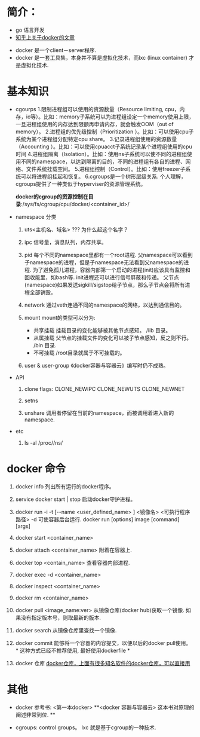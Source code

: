 # 简介：
  + go 语言开发
  + [知乎上关于docker的文章](https://www.zhihu.com/question/27227492)
  
  - docker 是一个client－server程序.
  - docker 是一套工具集，本身并不算是虚拟化技术，而lxc (linux container) 才是虚拟化技术.
  
# 基本知识   
  + cgourps 
    1.限制进程组可以使用的资源数量（Resource limiting, cpu，内存，io等）。比如：memory子系统可以为进程组设定一个memory使用上限，一旦进程组使用的内存达到限额再申请内存，就会触发OOM（out of memory）。
    2.进程组的优先级控制（Prioritization ）。比如：可以使用cpu子系统为某个进程组分配特定cpu share。
    3.记录进程组使用的资源数量（Accounting ）。比如：可以使用cpuacct子系统记录某个进程组使用的cpu时间
    4.进程组隔离（Isolation）。比如：使用ns子系统可以使不同的进程组使用不同的namespace，以达到隔离的目的，不同的进程组有各自的进程、网络、文件系统挂载空间。
    5.进程组控制（Control）。比如：使用freezer子系统可以将进程组挂起和恢复。
    6.cgroups是一个树形层级关系.
    个人理解，cgroups提供了一种类似于hyperviser的资源管理系统。
    
    **docker的cgroup的资源控制在目录**:/sys/fs/cgroup/cpu/docker/<container_id>/
    
    
  + namespace 分类
      1.  uts<主机名、域名> ??? 为什么起这个名字？
      2.  ipc 信号量，消息队列，内存共享。
      3.  pid 每个不同的namespace里都有一个root进程. 
          父namespace可以看到子namespace的进程，但是子namespace无法看到父namespace的进程.
          为了避免孤儿进程，容器内部第一个启动的进程(init)应该具有监控和回收能里，如bash等.
          init进程还可以进行信号屏蔽和传递。 父节点(namespace)如果发送sigkill/sigstop给子节点，那么子节点会将所有进程全部销毁。
          
      4.  network 
          通过veth连通不同的namespace的网络，以达到通信目的。
      5.  mount
          mount的类型可以分为:
          -  共享挂载
              挂载目录的变化能够被其他节点感知。 /lib 目录。
          -  从属挂载
              父节点的挂载文件的变化可以被子节点感知，反之则不行。 /bin 目录.
          -  不可挂载
              /root目录就属于不可挂载的。
      6.  user & user-group
          《docker容器与容器云》编写时仍不成熟。
          
  + API
      1.  clone
          flags: CLONE_NEWIPC CLONE_NEWUTS CLONE_NEWNET
      2.  setns
          
      3.  unshare
          调用者停留在当前的namespace，而被调用着进入新的namespace.
          
  + etc
      1.  ls -al /proc/<pid>/ns/


# docker 命令
  1.  docker info 
      列出所有运行的docker程序。
  2.  service docker start | stop 
      启动docker守护进程。
  3.  docker run -i  -t  [--name <user_defined_name> ] <镜像名> <可执行程序路径>
      -d 可使容器后台运行.
      docker run [options] image [command] [args] 
  4.  docker start <container_name>
  5.  docker attach <container_name> 附着在容器上.
  6.  docker top <contain_name> 
      查看容器内部进程.
  7.  docker exec -d <container_name> <process> 
  8.  docker inspect <container_name> 
  9.  docker rm <container_name>
  10. docker pull <image_name:ver>
      从镜像仓库(docker hub)获取一个镜像. 如果没有指定版本号，则取最新的版本.
  11. docker search <image-name> 
      从镜像仓库里查找一个镜像. 
  12. docker commit
      能够将一个容器的内容提交，以便以后的docker pull使用。 * 这种方式已经不推荐使用, 最好使用dockerfile *
  
  13. docker 仓库
      [docker仓库，上面有很多知名软件的docker仓库，可以直接用](https://registry.hub.docker.com/) 
      
# 其他
  + docker 参考书:
      <第一本docker>
      **<docker 容器与容器云> 这本书对原理的阐述非常到位. **
      
  + cgroups: control groups。 lxc 就是基于cgroup的一种技术. 
